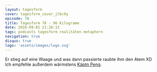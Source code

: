 ```yaml
---
layout: tagesform
cover: tagesform_cover_jtbc9y
episode: 78
title: Tagesform 78 - 96 Kilogramm
date: 2016-09-01 21:28:13
tags: podcasts tagesform realitäten metaphern
navigation: true
disqus: true
logo: 'assets/images/logo.svg'
---
```


Er stieg auf eine Waage und was dann passierte raubte
ihm den Atem XD  
Ich empfehle außerdem wärmstens [Käptn Peng](https://www.youtube.com/watch?v=apCal7ihvy0).
